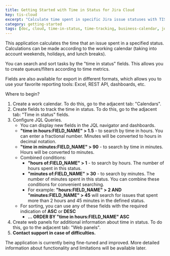 ```yaml
---
title: Getting Started with Time in Status for Jira Cloud 
key: tis-cloud
excerpt: "Calculate time spent in specific Jira issue statuses with TIS Cloud. Features working calendar support, time metrics, JQL functions, and export capabilities for reporting."
category: getting-started
tags: [doc, cloud, time-in-status, time-tracking, business-calendar, jql-functions, setup, configuration]
---
```



<p>This application calculates the time that an issue spent in a specified status. Calculations can be made according to the working calendar (taking into account weekends, holidays, and lunch breaks).</p>
<p>You can search and sort tasks by the "time in status" fields. This allows you to create queues/filters according to time metrics.</p>
<p>Fields are also available for export in different formats, which allows you to use your favorite reporting tools: Excel, REST API, dashboards, etc.</p>
<p>Where to begin?
    <ol>
        <li>Create a work calendar. To do this, go to the adjacent tab: "Calendars".</li>
        <li>Create fields to track the time in status. To do this, go to the adjacent tab: "Time in status" fields.</li>
        <li>Configure JQL Queries.
            <ul>
                <li>You can display new fields in the JQL navigator and dashboards.</li>
                <li><b>"time in hours:FIELD_NAME" > 1.5</b> -  to search by time in hours. You can enter a fractional number. Minutes will be converted to hours in decimal notation.</li>
                <li><b>"time in minutes:FIELD_NAME" > 90</b> - to search by time in minutes. Hours will be converted to minutes.</li>
                <li>Combined conditions:
                    <ul>
                        <li>
                            <b>"hours of:FIELD_NAME" > 1</b> - to search by hours. The number of hours spent in this status.
                        </li>
                        <li>
                            <b>"minutes of:FIELD_NAME" > 30</b> - to search by minutes. The number of minutes spent in this status. You can combine these conditions for convenient searching.
                        </li>
                        <li>
                            For example: <b>"hours:FIELD_NAME" > 2 AND "minutes:FIELD_NAME" > 45</b> will search for issues that spent more than 2 hours and 45 minutes in the defined status.
                        </li>
                    </ul>
                </li>
                <li>For sorting, you can use any of these fields with the required indication of <b>ASC</b> or <b>DESC</b>
                    <ul>
                        <li><b>... ORDER BY "time in hours:FIELD_NAME" ASC</b></li>
                    </ul>
                </li>
            </ul>
        </li>
        <li>Create web panels for additional information about time in status. To do this, go to the adjacent tab: "Web panels".</li>
        <li><b>Contact support in case of difficulties.</b></li>
    </ol>
</p>
<p>The application is currently being fine-tuned and improved. More detailed information about functionality and limitations will be available later.</p>

